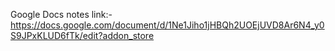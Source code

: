 Google Docs notes link:-
https://docs.google.com/document/d/1Ne1Jiho1jHBQh2UOEjUVD8Ar6N4_y0S9JPxKLUD6fTk/edit?addon_store
